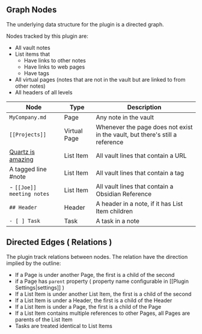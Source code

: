 ## Graph Nodes

The underlying data structure for the plugin is a directed graph.

Nodes tracked by this plugin are:
- All vault notes
- List items that
    - Have links to other notes
    - Have links to web pages
    - Have tags
- All virtual pages (notes that are not in the vault but are linked to from other notes)
- All headers of all levels

| Node                                           | Type         | Description                                                                  |
| ---------------------------------------------- | ------------ | ---------------------------------------------------------------------------- |
| `MyCompany.md`                                 | Page         | Any note in the vault                                                        |
| `[[Projects]]`                                 | Virtual Page | Whenever the page does not exist in the vault, but there's still a reference |
| [Quartz is amazing](https://quartz.jzhao.xyz/) | List Item    | All vault lines that contain a URL                                           |
| A tagged line #note                            | List Item    | All vault lines that contain a tag                                           |
| - `[[Joe]] meeting notes`                      | List Item    | All vault lines that contain a Obsidian Reference                            |
| `## Header`                                    | Header       | A header in a note, if it has List Item children                             |
| `- [ ] Task`                                   | Task         | A task in a note                                                             |

## Directed Edges ( Relations )

The plugin track relations between nodes. The relation have the direction implied by the outline:
- If a Page is under another Page, the first is a child of the second
- if a Page has `parent` property ( property name configurable in [[Plugin Settings|settings]] )
- If a List Item is under another List Item, the first is a child of the second
- If a List Item is under a Header, the first is a child of the Header
- If a List Item is under a Page, the first is a child of the Page
- If a List Item contains multiple references to other Pages, all Pages are parents of the List Item
- Tasks are treated identical to List Items
